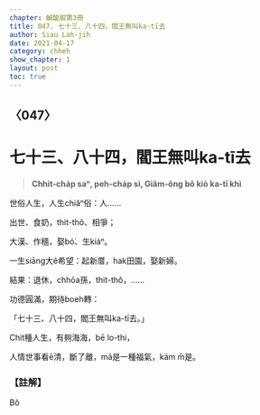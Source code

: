 ```yaml
---
chapter: 鹹酸甜第3冊
title: 047. 七十三、八十四，閻王無叫ka-tī去
author: Siau Lah-jih
date: 2021-04-17
category: chheh
show_chapter: 1
layout: post
toc: true
---
```


## 〈047〉
# 七十三、八十四，閻王無叫ka-tī去
> **Chhit-cha̍p saⁿ, peh-cha̍p sì, Giâm-ông bô kiò ka-tī khì**
 
世俗人生，人生chiâⁿ俗：人……

出世、食奶，thit-thô、相爭；

大漢、作穡，娶bó͘、生kiáⁿ。

一生siāng大ê希望：起新厝，hak田園，娶新婦。

結果：退休，chhōa孫，thit-thô，……

功德圓滿，期待boeh轉：

「七十三、八十四，閻王無叫ka-tī去。」

Chit種人生，有夠海海，bē lo-thi，

人情世事看ē清，斷了離，mā是一種福氣，kám m̄是。

 
### 【註解】

Bô

